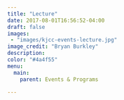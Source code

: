 ```yaml
---
title: "Lecture"
date: 2017-08-01T16:56:52-04:00
draft: false
images:
 - "images/kjcc-events-lecture.jpg"
image_credit: "Bryan Burkley"
description:
color: "#4a4f55"
menu:
  main:
    parent: Events & Programs

---
```

